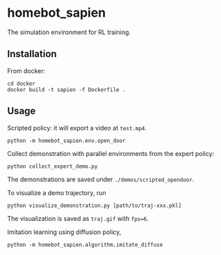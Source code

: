 # homebot_sapien
The simulation environment for RL training.

## Installation
From docker:
```
cd docker
docker build -t sapien -f Dockerfile .
```

## Usage
Scripted policy: it will export a video at `test.mp4`.
```
python -m homebot_sapien.env.open_door
```

Collect demonstration with parallel environments from the expert policy:
```
python collect_expert_demo.py
```
The demonstrations are saved under `./demos/scripted_opendoor`.

To visualize a demo trajectory, run
```
python visualize_demonstration.py [path/to/traj-xxx.pkl]
```
The visualization is saved as `traj.gif` with `fps=6`.

Imitation learning using diffusion policy,
```
python -m homebot_sapien.algorithm.imitate_diffuse
```
